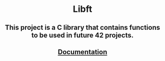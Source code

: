 <div align="center">
	<h1>
		Libft
	</h1>
	<h2>
		This project is a C library that contains functions to be used in future 42 projects.
	</h2>
	<h2>
		<a href="https://github.com/gccunha015/libft/wiki/">
			Documentation
		</a>
	</h2>
</div>
